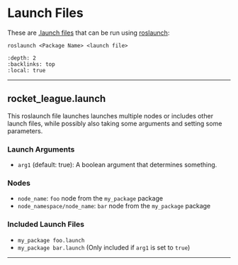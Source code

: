 # Launch Files

These are [.launch files](https://wiki.ros.org/roslaunch/XML) that can be run
using [roslaunch](https://wiki.ros.org/roslaunch):

```shell
roslaunch <Package Name> <launch file>
```

```{contents} Launch Files in the package
:depth: 2
:backlinks: top
:local: true
```

---

## rocket_league.launch

This roslaunch file launches launches multiple nodes or includes other launch
files, while possibly also taking some arguments and setting some parameters.

### Launch Arguments

- `arg1` (default: true): A boolean argument that determines something.

### Nodes

- `node_name`: `foo` node from the `my_package` package
- `node_namespace/node_name`: `bar` node from the `my_package` package

### Included Launch Files

- `my_package foo.launch`
- `my_package bar.launch` (Only included if `arg1` is set to `true`)

---
